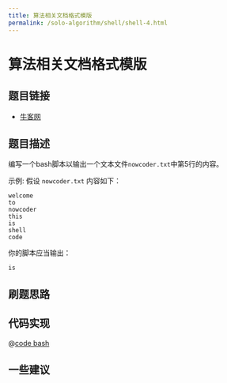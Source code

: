 ```yaml
---
title: 算法相关文档格式模版
permalink: /solo-algorithm/shell/shell-4.html
---
```


# 算法相关文档格式模版

## 题目链接

- [牛客网](https://www.nowcoder.com/share/jump/8484115461699866812329)

## 题目描述

编写一个bash脚本以输出一个文本文件`nowcoder.txt`中第5行的内容。

示例:
假设 `nowcoder.txt` 内容如下：

```text
welcome
to
nowcoder
this
is
shell
code
```

你的脚本应当输出：

```text
is
```

## 刷题思路

## 代码实现

@[code bash](@algorithm/shell/shell-4.sh)

## 一些建议
